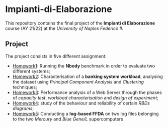 # Impianti-di-Elaborazione
This repository contains the final project of the **Impianti di Elaborazione** course (AY 21/22) at the *University of Naples Federico II*.

## Project
The project consists in five different assignment:
- [Homework1](): Running the **Nbody** benchmark in order to evaluate two different systems;
- [Homework2](): Characterisation of a **banking system workload**, analysing the dataset using *Principal Component Analysis* and *Clustering* techniques;
- [Homework3](): Performance analysis of a Web Server through the phases of *capacity test*, *workload characterisation* and *design of experiment*;
- [Homework4](): study of the behaviour and reliability of certain *RBDs diagrams*;
- [Homework5](): Conducting a **log-based FFDA** on two log files belonging to the two *Mercury* and *Blue Gene/L* supercomputers

